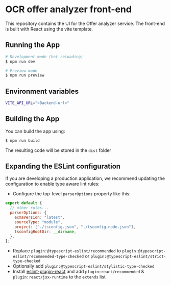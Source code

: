 # OCR offer analyzer front-end

This repository contains the UI for the Offer analyzer service. The front-end is built with React using the vite template.

## Running the App

```bash
# Development mode (hot reloading)
$ npm run dev

# Preview mode
$ npm run preview
```

## Environment variables

```bash
VITE_API_URL="<Backend-url>"
```

## Building the App

You can build the app using:

```bash
$ npm run build
```

The resulting code will be stored in the `dist` folder

## Expanding the ESLint configuration

If you are developing a production application, we recommend updating the configuration to enable type aware lint rules:

- Configure the top-level `parserOptions` property like this:

```js
export default {
  // other rules...
  parserOptions: {
    ecmaVersion: "latest",
    sourceType: "module",
    project: ["./tsconfig.json", "./tsconfig.node.json"],
    tsconfigRootDir: __dirname,
  },
};
```

- Replace `plugin:@typescript-eslint/recommended` to `plugin:@typescript-eslint/recommended-type-checked` or `plugin:@typescript-eslint/strict-type-checked`
- Optionally add `plugin:@typescript-eslint/stylistic-type-checked`
- Install [eslint-plugin-react](https://github.com/jsx-eslint/eslint-plugin-react) and add `plugin:react/recommended` & `plugin:react/jsx-runtime` to the `extends` list
